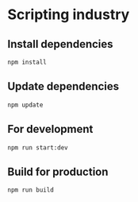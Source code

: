 # Scripting industry

## Install dependencies

```
npm install
```

## Update dependencies

```
npm update
```

## For development

```
npm run start:dev
```

## Build for production

```
npm run build
```
